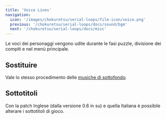 ```yaml
---
title: 'Voice Lines'
navigation:
  icon: '/images/chokuretsu/serial-loops/file-icon/voice.png'
  previous: '/chokuretsu/serial-loops/docs/sound/bgm'
  next: '/chokuretsu/serial-loops/docs/misc'
---
```


Le voci dei personaggi vengono udite durante le fasi puzzle, divisione dei compiti e nel menù principale.

## Sostituire
Vale lo stesso procedimento delle [musiche di sottofondo](./bgm).

## Sottotitoli
Con la patch Inglese (dalla versione 0.6 in su) e quella Italiana è possibile alterare i sottotitoli di gioco.